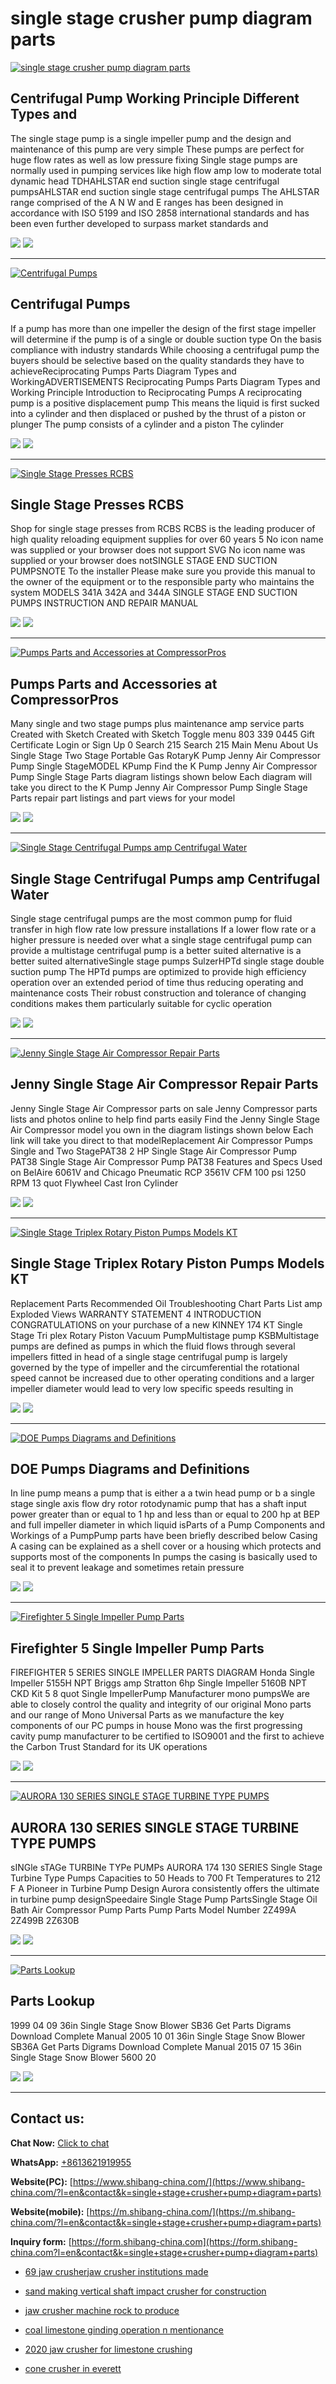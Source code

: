 # single stage crusher pump diagram parts

<a href="https://swt.shibang-china.com/?l=en&img&k=single+stage+crusher+pump+diagram+parts" target="_blank">![single stage crusher pump diagram parts](http://static.shibang-china.com/all-800x300/1249.jpg)</a>

## Centrifugal Pump Working Principle Different Types and
The single stage pump is a single impeller pump and the design and maintenance of this pump are very simple These pumps are perfect for huge flow rates as well as low pressure fixing Single stage pumps are normally used in pumping services like high flow amp low to moderate total dynamic head TDHAHLSTAR end suction single stage centrifugal pumpsAHLSTAR end suction single stage centrifugal pumps The AHLSTAR range comprised of the A N W and E ranges has been designed in accordance with ISO 5199 and ISO 2858 international standards and has been even further developed to surpass market standards and


<a href="https://whatsapp.shibangsoft.com/WhatsApp.php" target="_blank" title="WhatsApp">![](http://static.shibang-china.com/icon/whatsapp.png)</a> <a href="https://swt.shibang-china.com/?l=en&icon&k=single+stage+crusher+pump+diagram+parts" target="_blank">![](http://static.shibang-china.com/icon/chat-en.png)</a>

---

<a href="https://swt.shibang-china.com/?l=en&img&k=single+stage+crusher+pump+diagram+parts" target="_blank">![Centrifugal Pumps](http://static.shibang-china.com/all-800x300/192.jpg)</a>

## Centrifugal Pumps
If a pump has more than one impeller the design of the first stage impeller will determine if the pump is of a single or double suction type On the basis compliance with industry standards While choosing a centrifugal pump the buyers should be selective based on the quality standards they have to achieveReciprocating Pumps Parts Diagram Types and WorkingADVERTISEMENTS Reciprocating Pumps Parts Diagram Types and Working Principle Introduction to Reciprocating Pumps A reciprocating pump is a positive displacement pump This means the liquid is first sucked into a cylinder and then displaced or pushed by the thrust of a piston or plunger The pump consists of a cylinder and a piston The cylinder


<a href="https://whatsapp.shibangsoft.com/WhatsApp.php" target="_blank" title="WhatsApp">![](http://static.shibang-china.com/icon/whatsapp.png)</a> <a href="https://swt.shibang-china.com/?l=en&icon&k=single+stage+crusher+pump+diagram+parts" target="_blank">![](http://static.shibang-china.com/icon/chat-en.png)</a>

---

<a href="https://swt.shibang-china.com/?l=en&img&k=single+stage+crusher+pump+diagram+parts" target="_blank">![Single Stage Presses RCBS](http://static.shibang-china.com/all-800x300/420.jpg)</a>

## Single Stage Presses RCBS
Shop for single stage presses from RCBS RCBS is the leading producer of high quality reloading equipment supplies for over 60 years 5 No icon name was supplied or your browser does not support SVG No icon name was supplied or your browser does notSINGLE STAGE END SUCTION PUMPSNOTE To the installer Please make sure you provide this manual to the owner of the equipment or to the responsible party who maintains the system MODELS 341A 342A and 344A SINGLE STAGE END SUCTION PUMPS INSTRUCTION AND REPAIR MANUAL


<a href="https://whatsapp.shibangsoft.com/WhatsApp.php" target="_blank" title="WhatsApp">![](http://static.shibang-china.com/icon/whatsapp.png)</a> <a href="https://swt.shibang-china.com/?l=en&icon&k=single+stage+crusher+pump+diagram+parts" target="_blank">![](http://static.shibang-china.com/icon/chat-en.png)</a>

---

<a href="https://swt.shibang-china.com/?l=en&img&k=single+stage+crusher+pump+diagram+parts" target="_blank">![Pumps Parts and Accessories at CompressorPros](http://static.shibang-china.com/all-800x300/485.jpg)</a>

## Pumps Parts and Accessories at CompressorPros
Many single and two stage pumps plus maintenance amp service parts Created with Sketch Created with Sketch Toggle menu 803 339 0445 Gift Certificate Login or Sign Up 0 Search 215 Search 215 Main Menu About Us Single Stage Two Stage Portable Gas RotaryK Pump Jenny Air Compressor Pump Single StageMODEL KPump Find the K Pump Jenny Air Compressor Pump Single Stage Parts diagram listings shown below Each diagram will take you direct to the K Pump Jenny Air Compressor Pump Single Stage Parts repair part listings and part views for your model


<a href="https://whatsapp.shibangsoft.com/WhatsApp.php" target="_blank" title="WhatsApp">![](http://static.shibang-china.com/icon/whatsapp.png)</a> <a href="https://swt.shibang-china.com/?l=en&icon&k=single+stage+crusher+pump+diagram+parts" target="_blank">![](http://static.shibang-china.com/icon/chat-en.png)</a>

---

<a href="https://swt.shibang-china.com/?l=en&img&k=single+stage+crusher+pump+diagram+parts" target="_blank">![Single Stage Centrifugal Pumps amp Centrifugal Water](http://static.shibang-china.com/all-800x300/1350.jpg)</a>

## Single Stage Centrifugal Pumps amp Centrifugal Water
Single stage centrifugal pumps are the most common pump for fluid transfer in high flow rate low pressure installations If a lower flow rate or a higher pressure is needed over what a single stage centrifugal pump can provide a multistage centrifugal pump is a better suited alternative is a better suited alternativeSingle stage pumps SulzerHPTd single stage double suction pump The HPTd pumps are optimized to provide high efficiency operation over an extended period of time thus reducing operating and maintenance costs Their robust construction and tolerance of changing conditions makes them particularly suitable for cyclic operation


<a href="https://whatsapp.shibangsoft.com/WhatsApp.php" target="_blank" title="WhatsApp">![](http://static.shibang-china.com/icon/whatsapp.png)</a> <a href="https://swt.shibang-china.com/?l=en&icon&k=single+stage+crusher+pump+diagram+parts" target="_blank">![](http://static.shibang-china.com/icon/chat-en.png)</a>

---

<a href="https://swt.shibang-china.com/?l=en&img&k=single+stage+crusher+pump+diagram+parts" target="_blank">![Jenny Single Stage Air Compressor Repair Parts](http://static.shibang-china.com/all-800x300/353.jpg)</a>

## Jenny Single Stage Air Compressor Repair Parts
Jenny Single Stage Air Compressor parts on sale Jenny Compressor parts lists and photos online to help find parts easily Find the Jenny Single Stage Air Compressor model you own in the diagram listings shown below Each link will take you direct to that modelReplacement Air Compressor Pumps Single and Two StagePAT38 2 HP Single Stage Air Compressor Pump PAT38 Single Stage Air Compressor Pump PAT38 Features and Specs Used on BelAire 6061V and Chicago Pneumatic RCP 3561V CFM 100 psi 1250 RPM 13 quot Flywheel Cast Iron Cylinder


<a href="https://whatsapp.shibangsoft.com/WhatsApp.php" target="_blank" title="WhatsApp">![](http://static.shibang-china.com/icon/whatsapp.png)</a> <a href="https://swt.shibang-china.com/?l=en&icon&k=single+stage+crusher+pump+diagram+parts" target="_blank">![](http://static.shibang-china.com/icon/chat-en.png)</a>

---

<a href="https://swt.shibang-china.com/?l=en&img&k=single+stage+crusher+pump+diagram+parts" target="_blank">![Single Stage Triplex Rotary Piston Pumps Models KT](http://static.shibang-china.com/all-800x300/1159.jpg)</a>

## Single Stage Triplex Rotary Piston Pumps Models KT
Replacement Parts Recommended Oil Troubleshooting Chart Parts List amp Exploded Views WARRANTY STATEMENT 4 INTRODUCTION CONGRATULATIONS on your purchase of a new KINNEY 174 KT Single Stage Tri plex Rotary Piston Vacuum PumpMultistage pump KSBMultistage pumps are defined as pumps in which the fluid flows through several impellers fitted in head of a single stage centrifugal pump is largely governed by the type of impeller and the circumferential the rotational speed cannot be increased due to other operating conditions and a larger impeller diameter would lead to very low specific speeds resulting in


<a href="https://whatsapp.shibangsoft.com/WhatsApp.php" target="_blank" title="WhatsApp">![](http://static.shibang-china.com/icon/whatsapp.png)</a> <a href="https://swt.shibang-china.com/?l=en&icon&k=single+stage+crusher+pump+diagram+parts" target="_blank">![](http://static.shibang-china.com/icon/chat-en.png)</a>

---

<a href="https://swt.shibang-china.com/?l=en&img&k=single+stage+crusher+pump+diagram+parts" target="_blank">![DOE Pumps Diagrams and Definitions](http://static.shibang-china.com/all-800x300/267.jpg)</a>

## DOE Pumps Diagrams and Definitions
In line pump means a pump that is either a a twin head pump or b a single stage single axis flow dry rotor rotodynamic pump that has a shaft input power greater than or equal to 1 hp and less than or equal to 200 hp at BEP and full impeller diameter in which liquid isParts of a Pump Components and Workings of a PumpPump parts have been briefly described below Casing A casing can be explained as a shell cover or a housing which protects and supports most of the components In pumps the casing is basically used to seal it to prevent leakage and sometimes retain pressure


<a href="https://whatsapp.shibangsoft.com/WhatsApp.php" target="_blank" title="WhatsApp">![](http://static.shibang-china.com/icon/whatsapp.png)</a> <a href="https://swt.shibang-china.com/?l=en&icon&k=single+stage+crusher+pump+diagram+parts" target="_blank">![](http://static.shibang-china.com/icon/chat-en.png)</a>

---

<a href="https://swt.shibang-china.com/?l=en&img&k=single+stage+crusher+pump+diagram+parts" target="_blank">![Firefighter 5 Single Impeller Pump Parts](http://static.shibang-china.com/all-800x300/1517.jpg)</a>

## Firefighter 5 Single Impeller Pump Parts
FIREFIGHTER 5 SERIES SINGLE IMPELLER PARTS DIAGRAM Honda Single Impeller 5155H NPT Briggs amp Stratton 6hp Single Impeller 5160B NPT CKD Kit 5 8 quot Single ImpellerPump Manufacturer mono pumpsWe are able to closely control the quality and integrity of our original Mono parts and our range of Mono Universal Parts as we manufacture the key components of our PC pumps in house Mono was the first progressing cavity pump manufacturer to be certified to ISO9001 and the first to achieve the Carbon Trust Standard for its UK operations


<a href="https://whatsapp.shibangsoft.com/WhatsApp.php" target="_blank" title="WhatsApp">![](http://static.shibang-china.com/icon/whatsapp.png)</a> <a href="https://swt.shibang-china.com/?l=en&icon&k=single+stage+crusher+pump+diagram+parts" target="_blank">![](http://static.shibang-china.com/icon/chat-en.png)</a>

---

<a href="https://swt.shibang-china.com/?l=en&img&k=single+stage+crusher+pump+diagram+parts" target="_blank">![AURORA 130 SERIES SINGLE STAGE TURBINE TYPE PUMPS](http://static.shibang-china.com/all-800x300/406.jpg)</a>

## AURORA 130 SERIES SINGLE STAGE TURBINE TYPE PUMPS
sINGle sTAGe TURBINe TYPe PUMPs AURORA 174 130 SERIES Single Stage Turbine Type Pumps Capacities to 50 Heads to 700 Ft Temperatures to 212 F A Pioneer in Turbine Pump Design Aurora consistently offers the ultimate in turbine pump designSpeedaire Single Stage Pump PartsSingle Stage Oil Bath Air Compressor Pump Parts Pump Parts Model Number 2Z499A 2Z499B 2Z630B


<a href="https://whatsapp.shibangsoft.com/WhatsApp.php" target="_blank" title="WhatsApp">![](http://static.shibang-china.com/icon/whatsapp.png)</a> <a href="https://swt.shibang-china.com/?l=en&icon&k=single+stage+crusher+pump+diagram+parts" target="_blank">![](http://static.shibang-china.com/icon/chat-en.png)</a>

---

<a href="https://swt.shibang-china.com/?l=en&img&k=single+stage+crusher+pump+diagram+parts" target="_blank">![Parts Lookup](http://static.shibang-china.com/all-800x300/1048.jpg)</a>

## Parts Lookup
1999 04 09 36in Single Stage Snow Blower SB36 Get Parts Digrams Download Complete Manual 2005 10 01 36in Single Stage Snow Blower SB36A Get Parts Digrams Download Complete Manual 2015 07 15 36in Single Stage Snow Blower 5600 20

<a href="https://whatsapp.shibangsoft.com/WhatsApp.php" target="_blank" title="WhatsApp">![](http://static.shibang-china.com/icon/whatsapp.png)</a> <a href="https://swt.shibang-china.com/?l=en&icon&k=single+stage+crusher+pump+diagram+parts" target="_blank">![](http://static.shibang-china.com/icon/chat-en.png)</a>

---
## Contact us:

**Chat Now:** [Click to chat](https://swt.shibang-china.com?l=en&contact&k=single+stage+crusher+pump+diagram+parts)

**WhatsApp:**  [+8613621919955](https://whatsapp.shibangsoft.com/WhatsApp.php)

**Website(PC):** [https://www.shibang-china.com/](https://www.shibang-china.com/?l=en&contact&k=single+stage+crusher+pump+diagram+parts)

**Website(mobile):** [https://m.shibang-china.com/](https://m.shibang-china.com/?l=en&contact&k=single+stage+crusher+pump+diagram+parts)

**Inquiry form:** [https://form.shibang-china.com](https://form.shibang-china.com?l=en&contact&k=single+stage+crusher+pump+diagram+parts)

* [69 jaw crusherjaw crusher institutions made](../169/69%20jaw%20crusherjaw%20crusher%20institutions%20made.md)

* [sand making vertical shaft impact crusher for construction](../167/sand%20making%20vertical%20shaft%20impact%20crusher%20for%20construction.md)

* [jaw crusher machine rock to produce](../170/jaw%20crusher%20machine%20rock%20to%20produce.md)

* [coal limestone ginding operation n mentionance](../163/coal%20limestone%20ginding%20operation%20n%20mentionance.md)

* [2020 jaw crusher for limestone crushing](../166/2020%20jaw%20crusher%20for%20limestone%20crushing.md)

* [cone crusher in everett](../169/cone%20crusher%20in%20everett.md)